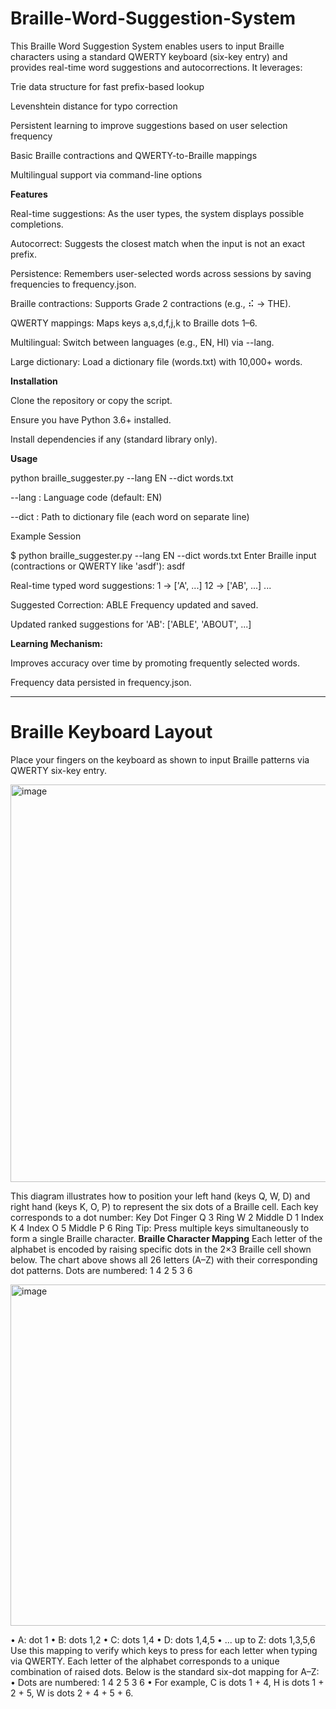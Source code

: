 # Braille-Word-Suggestion-System
This Braille Word Suggestion System enables users to input Braille characters using a standard QWERTY keyboard (six-key entry) and provides real-time word suggestions and autocorrections. It leverages:

Trie data structure for fast prefix-based lookup

Levenshtein distance for typo correction

Persistent learning to improve suggestions based on user selection frequency

Basic Braille contractions and QWERTY-to-Braille mappings

Multilingual support via command-line options

**Features**

Real-time suggestions: As the user types, the system displays possible completions.

Autocorrect: Suggests the closest match when the input is not an exact prefix.

Persistence: Remembers user-selected words across sessions by saving frequencies to frequency.json.

Braille contractions: Supports Grade 2 contractions (e.g., ⠮ → THE).

QWERTY mappings: Maps keys a,s,d,f,j,k to Braille dots 1–6.

Multilingual: Switch between languages (e.g., EN, HI) via --lang.

Large dictionary: Load a dictionary file (words.txt) with 10,000+ words.

**Installation**

Clone the repository or copy the script.

Ensure you have Python 3.6+ installed.

Install dependencies if any (standard library only).

**Usage**

python braille_suggester.py --lang EN --dict words.txt

--lang : Language code (default: EN)

--dict : Path to dictionary file (each word on separate line)

Example Session

$ python braille_suggester.py --lang EN --dict words.txt
Enter Braille input (contractions or QWERTY like 'asdf'): asdf

 Real-time typed word suggestions:
1 → ['A', ...]
12 → ['AB', ...]
...

 Suggested Correction: ABLE
 Frequency updated and saved.

 Updated ranked suggestions for 'AB': ['ABLE', 'ABOUT', ...]


**Learning Mechanism:**

Improves accuracy over time by promoting frequently selected words.

Frequency data persisted in frequency.json.

-------------------------------------------------------------------------------------------------------------------------------------------------------------------------

# Braille Keyboard Layout
Place your fingers on the keyboard as shown to input Braille patterns via QWERTY six-key entry.

 <img width="1010" height="636" alt="image" src="https://github.com/user-attachments/assets/76a84450-1b6f-430f-a592-313da2968034" />

This diagram illustrates how to position your left hand (keys Q, W, D) and right hand (keys K, O, P) to represent the six dots of a Braille cell. Each key corresponds to a dot number:
Key	Dot	Finger
Q	3	Ring
W	2	Middle
D	1	Index
K	4	Index
O	5	Middle
P	6	Ring
Tip: Press multiple keys simultaneously to form a single Braille character.
**Braille Character Mapping**
Each letter of the alphabet is encoded by raising specific dots in the 2×3 Braille cell shown below.
The chart above shows all 26 letters (A–Z) with their corresponding dot patterns. Dots are numbered:
1 4
2 5
3 6


<img width="1872" height="546" alt="image" src="https://github.com/user-attachments/assets/9bf91afa-a6f4-4caf-b176-8db100725d90" />

•	A: dot 1
•	B: dots 1,2
•	C: dots 1,4
•	D: dots 1,4,5
•	... up to Z: dots 1,3,5,6
Use this mapping to verify which keys to press for each letter when typing via QWERTY.
Each letter of the alphabet corresponds to a unique combination of raised dots. Below is the standard six-dot mapping for A–Z:
•	Dots are numbered: 1 4 2 5 3 6
•	For example, C is dots 1 + 4, H is dots 1 + 2 + 5, W is dots 2 + 4 + 5 + 6.



